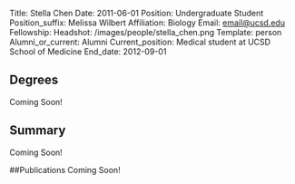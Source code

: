 Title: Stella Chen
Date: 2011-06-01
Position: Undergraduate Student
Position_suffix: Melissa Wilbert
Affiliation: Biology
Email: email@ucsd.edu
Fellowship:
Headshot: /images/people/stella_chen.png
Template: person
Alumni_or_current: Alumni
Current_position: Medical student at UCSD School of Medicine
End_date: 2012-09-01
<!-- Status: draft -->

## Degrees
Coming Soon!

## Summary
Coming Soon!

##Publications
Coming Soon!

